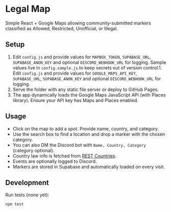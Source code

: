 # Legal Map

Simple React + Google Maps allowing community-submitted markers classified as Allowed, Restricted, Unofficial, or Illegal.

## Setup
1. Edit `config.js` and provide values for `MAPBOX_TOKEN`, `SUPABASE_URL`, `SUPABASE_ANON_KEY` and optional `DISCORD_WEBHOOK_URL` for logging. Sample values live in `config.sample.js`.to keep secrets out of version control.1. Edit `config.js` and provide values for `GOOGLE_MAPS_API_KEY`, `SUPABASE_URL`, `SUPABASE_ANON_KEY` and optional `DISCORD_WEBHOOK_URL` for logging.
2. Serve the folder with any static file server or deploy to GitHub Pages.
3. The app dynamically loads the Google Maps JavaScript API (with Places library). Ensure your API key has Maps and Places enabled.

## Usage
- Click on the map to add a spot. Provide name, country, and category.
- Use the search box to find a location and drop a marker with the chosen category.
- You can also DM the Discord bot with `Name, Country, Category` (category optional).
- Country law info is fetched from [REST Countries](https://restcountries.com/).
- Events are optionally logged to Discord.
- Markers are stored in Supabase and automatically loaded on every visit.

## Development
Run tests (none yet):
```bash
npm test
```